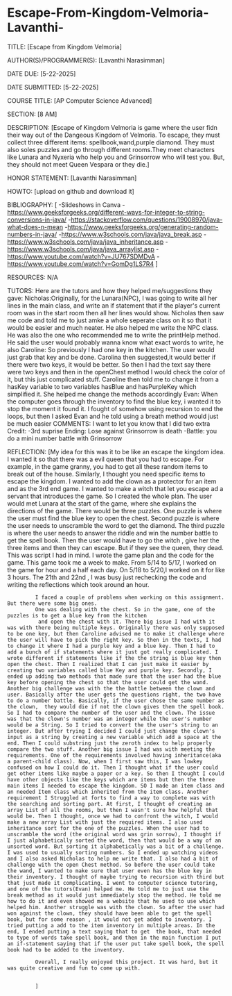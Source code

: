 # Escape-From-Kingdom-Velmoria-Lavanthi-
TITLE: [Escape from Kingdom Velmoria]

AUTHOR(S)/PROGRAMMER(S): [Lavanthi Narasimman]

DATE DUE: [5-22-2025]

DATE SUBMITTED: [5-22-2025]

COURSE TITLE: [AP Computer Science Advanced]

SECTION: [8 AM]

DESCRIPTION: [Escape of Kingdom Velmoria is game where the user fidn their way out of the Dangeous Kingdom of Velmoria.
To escape, they must collect three different items: spellbook,wand,purple diamond. They must also soles puzzles and go
through different rooms.They meet characters like Lunara and Nyxeria who help you and Grinsorrow who will test you.
But, they should not meet Queen Vespara or they die.]

HONOR STATEMENT: [Lavanthi Narasimman]

HOWTO: [upload on github and download it]

BIBLIOGRAPHY: [
    -Slideshows in Canva
    -https://www.geeksforgeeks.org/different-ways-for-integer-to-string-conversions-in-java/
    -https://stackoverflow.com/questions/19008970/java-what-does-n-mean
    -https://www.geeksforgeeks.org/generating-random-numbers-in-java/
    -https://www.w3schools.com/java/java_break.asp
    -https://www.w3schools.com/java/java_inheritance.asp
    -https://www.w3schools.com/java/java_arraylist.asp
    -https://www.youtube.com/watch?v=JU767SDMDvA
    -https://www.youtube.com/watch?v=GomDg1LS7R4
]

RESOURCES: N/A

TUTORS: Here are the tutors and how they helped me/suggestions they gave:
        Nicholas:Originally, for the Lunara(NPC), I was going to write all her lines in the main class,
         and write an if statement that if the player's current room was in the start room then all her lines would show.
         Nicholas then saw me code and told me to just amke a whole seperate class on it so that it would be easier and much neater.
         He also helped me write the NPC class. He was also the one who recommended me to write the printHelp method. He said the
          user would probably wanna know what exact words to write, he also
        Caroline:
        So previously I had one key in the kitchen. The user would just grab that key and be done. Carolina then suggested,it would
        better if there were two keys, it would be better. So then I had the text say there were two keys and then in the openChest method
        I would check the color of it, but this just complicated stuff. Caroline then told me to change it from a hasKey variable to two variables
        hasBlue and hasPurpleKey which simplified it. She helped me change the methods accordingly
        Evan:
         When the computer goes through the inventory to find the blue key, i wanted it to stop the moment it found it.
         I fought of somehow using recursion to end the loops, but then I asked Evan and he told using a breath method would just be much easier
COMMENTS:
        I want to let you know that I did two extra Credit:
            -3rd suprise Ending: Lose against Grinsorrow is death
            -Battle: you do a mini number battle with Grinsorrow

REFLECTION: [My idea for this was it to be like an escape the kingdom idea.
             I wanted it so that there was a evil queen that you had to escape.
             For example, in the game granny, you had to get all these random items to break out of the house.
             Similarly, I thought you need specific items to escape the kingdom. I wanted to add the clown as a
             protector for an item and as the 3rd end game. I wanted to make a witch that
             let you escape ad a servant that introduces the game. So I created the whole plan. The user would met Lunara at the start of the game, where she explains the directions of the game. There would be three puzzles. One puzzle is where the user must find the blue key to open the chest. Second puzzle is where the user needs to unscramble the word to get the diamond. The third puzzle is where the user needs to answer the riddle and win the number battle to get the spell book. Then the user would have to go the witch , give her the three items and then they can escape. But if they see the queen, they dead. This was script I had in mind. I wrote the game plan and the code for the game. This game took me a week to make. From 5/14 to 5/17, I worked on the game for hour and a half each day. On 5/18 to 5/20,I worked on it for like 3 hours. The 21th and 22nd , I was busy just rechecking the code and writing the reflections which took around an hour.

             I faced a couple of problems when working on this assignment. But there were some big ones.
             One was dealing with the chest. So in the game, one of the puzzles is to get a blue key from the kitchen
              and open the chest with it. There big issue I had with it was with there being multiple keys. Originally there was only supposed to be one key, but then Caroline advised me to make it challenge where the user will have to pick the right key. So then in the texts, I had  to change it where I had a purple key and a blue key. Then I had to add a bunch of if statements where it just got really complicated. I wrote different if statements like if the the string is blue key then open the chest. Then I realized that I can just make it easier by creating two variables called blue Key and purple key. Secondly, I ended up adding two methods that made sure that the user had the blue key before opening the chest so that the user could get the wand. Another big challenge was with the the battle between the clown and user. Basically after the user gets the questions right, the two have to do a number battle. Basically, if the user chose the same number as the clown,  they would die if not the clown gives them the spell book. So I had to compare the number of the user and the clown. The issue was that the clown's number was an integer while the user's number would be a String. So I tried to convert the the user's string to an integer. But after trying I decided I could just change the clown's input as a string by creating a new variable which add a space at the end. Then I could substring just the zeroth index to help properly compare the two stuff. Another big issue I had was with meeting the requirements. One of the requirements involved having inheritance(aka a parent-child class). Now, when I first saw this, I was lowkey confused on how I could do it. Then I thought what if the user could get other items like maybe a paper or a key. So then I thought I could have other objects like the keys which are items but then the three main items I needed to escape the kingdom. SO I made an item class and an needed Item class which inherited from the item class. Another requirement I Struggled at forts to find a way to complete was with the searching and sorting part. At first, I thought of creating an array List of all the rooms, but then I wasn't sure how helpful that would be. Then I thought, once we had to confront the witch, I would make a new array List with just the required items. I also used inheritance sort for the one of the puzzles. When the user had to unscramble the word (the original word was grin sorrow), I thought if I just alphabetically sorted the word, then that would be a way of an unsorted word. But sorting it alphabetically was a bit of a challenge. I was used to usually sorting numbers. So I ended up watching videos and I also asked Nicholas to help me write that. I also had a bit of challenge with the open Chest method. So before the user could take the wand, I wanted to make sure that user even has the blue key in their inventory. I thought of maybe trying to recursion with third but that just made it complicating. I went to computer science tutoring, and one of the tutors(Evan) helped me. He told me to just use the break method as it would just immediately stop the method. He told me how to do it and even showed me a website that he used to use which helped him. Another struggle was with the clown. So after the user had won against the clown, they should have been able to get the spell book, but for some reason , it would not get added to inventory. I tried putting a add to the item inventory in multiple areas. In the end, I ended putting a text saying that to get  the book, that needed to type of words take spell book, and then in the main function I put an if-statement saying that if the user put take spell book, the spell book had to be added to the inventory.

             Overall, I really enjoyed this project. It was hard, but it was quite creative and fun to come up with.


             ]

